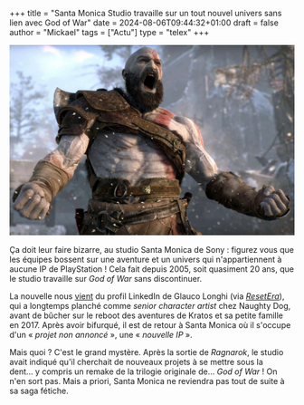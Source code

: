 +++
title = "Santa Monica Studio travaille sur un tout nouvel univers sans lien avec God of War"
date = 2024-08-06T09:44:32+01:00
draft = false
author = "Mickael"
tags = ["Actu"]
type = "telex"
+++

![God of War](god-of-war-kratos.jpg "Marre de Kratos !")

Ça doit leur faire bizarre, au studio Santa Monica de Sony : figurez vous que les équipes bossent sur une aventure et un univers qui n'appartiennent à aucune IP de PlayStation ! Cela fait depuis 2005, soit quasiment 20 ans, que le studio travaille sur *God of War* sans discontinuer.

La nouvelle nous [vient](https://www.linkedin.com/in/glaucolonghi/details/experience/) du profil LinkedIn de Glauco Longhi (via *[ResetEra](https://www.resetera.com/threads/according-to-a-developer-at-santa-monica-studio-the-studios-next-game-is-a-new-ip.943911/)*), qui a longtemps planché comme *senior character artist* chez Naughty Dog, avant de bûcher sur le reboot des aventures de Kratos et sa petite famille en 2017. Après avoir bifurqué, il est de retour à Santa Monica où il s'occupe d'un « *projet non annoncé* », une « *nouvelle IP* ».

Mais quoi ? C'est le grand mystère. Après la sortie de *Ragnarok*, le studio avait indiqué qu'il cherchait de nouveaux projets à se mettre sous la dent… y compris un remake de la trilogie originale de… *God of War* ! On n'en sort pas. Mais a priori, Santa Monica ne reviendra pas tout de suite à sa saga fétiche.
